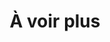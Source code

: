 ---
title: "À voir plus"
description: "Cette section est l'introduction du site Web Wheel of Heaven, présentant un récit captivant qui explore l'hypothèse selon laquelle une civilisation extraterrestre avancée, les Elohim, a joué un rôle essentiel dans la création et le développement de la vie sur Terre. Elle aborde divers aspects de cette théorie, des fondations de la civilisation et du syncrétisme religieux au concept de conception intelligente et à un potentiel grand réveil de la conscience humaine. Le récit réinterprète les écritures anciennes et les événements historiques, proposant une connexion cosmique entre l'humanité et les êtres extraterrestres. Chaque chapitre invite les lecteurs dans un voyage de réflexion, remettant en question les vues conventionnelles et encourageant l'exploration des origines cosmiques et du destin de l'humanité."
chapter: "4"
weight: 400
---